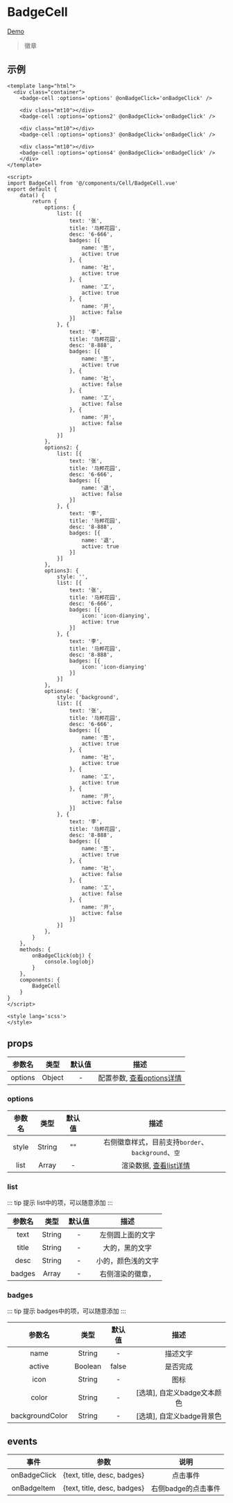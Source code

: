 # BadgeCell
[Demo](http://watasi.gitee.io/infozx_api/dist/#/badgeCell.html)
> 徽章

## 示例
``` vue{17}
<template lang="html">
  <div class="container">
  	<badge-cell :options='options' @onBadgeClick='onBadgeClick' />

  	<div class="mt10"></div>
  	<badge-cell :options='options2' @onBadgeClick='onBadgeClick' />

  	<div class="mt10"></div>
  	<badge-cell :options='options3' @onBadgeClick='onBadgeClick' />

  	<div class="mt10"></div>
  	<badge-cell :options='options4' @onBadgeClick='onBadgeClick' />
	</div>
</template>

<script>
import BadgeCell from '@/components/Cell/BadgeCell.vue'
export default {
	data() {
		return {
			options: {
				list: [{
					text: '张',
					title: '马邦花园',
					desc: '6-666',
					badges: [{
						name: '签',
						active: true
					}, {
						name: '社',
						active: true
					}, {
						name: '工',
						active: true
					}, {
						name: '开',
						active: false
					}]
				}, {
					text: '李',
					title: '马邦花园',
					desc: '8-888',
					badges: [{
						name: '签',
						active: true
					}, {
						name: '社',
						active: false
					}, {
						name: '工',
						active: false
					}, {
						name: '开',
						active: false
					}]
				}]
			},
			options2: {
				list: [{
					text: '张',
					title: '马邦花园',
					desc: '6-666',
					badges: [{
						name: '退',
						active: false
					}]
				}, {
					text: '李',
					title: '马邦花园',
					desc: '8-888',
					badges: [{
						name: '退',
						active: true
					}]
				}]
			},
			options3: {
				style: '',
				list: [{
					text: '张',
					title: '马邦花园',
					desc: '6-666',
					badges: [{
						icon: 'icon-dianying',
						active: true
					}]
				}, {
					text: '李',
					title: '马邦花园',
					desc: '8-888',
					badges: [{
						icon: 'icon-dianying'
					}]
				}]
			},
			options4: {
				style: 'background',
				list: [{
					text: '张',
					title: '马邦花园',
					desc: '6-666',
					badges: [{
						name: '签',
						active: true
					}, {
						name: '社',
						active: true
					}, {
						name: '工',
						active: true
					}, {
						name: '开',
						active: false
					}]
				}, {
					text: '李',
					title: '马邦花园',
					desc: '8-888',
					badges: [{
						name: '签',
						active: true
					}, {
						name: '社',
						active: false
					}, {
						name: '工',
						active: false
					}, {
						name: '开',
						active: false
					}]
				}]
			},
		}
	},
	methods: {
		onBadgeClick(obj) {
			console.log(obj)
		}
	},
	components: {
		BadgeCell
	}
}
</script>

<style lang='scss'>
</style>
```
## props
|参数名|类型|默认值|描述|
|:---:|:---:|:---:|:---:|
|options|Object|-|配置参数, [查看options详情](#options)|

### options
|参数名|类型|默认值|描述|
|:---:|:---:|:---:|:---:|
|style|String|""|右侧徽章样式，目前支持`border`、`background`、`空`|
|list|Array|-|渲染数据, [查看list详情](#list)|

### list
::: tip 提示
list中的项，可以随意添加
:::

|参数名|类型|默认值|描述|
|:---:|:---:|:---:|:---:|
|text|String|-|左侧圆上面的文字|
|title|String|-|大的，黑的文字|
|desc|String|-|小的，颜色浅的文字|
|badges|Array|-|右侧渲染的徽章，[](#badges)|

### badges
::: tip 提示
badges中的项，可以随意添加
:::

|参数名|类型|默认值|描述|
|:---:|:---:|:---:|:---:|
|name|String|-|描述文字|
|active|Boolean|false|是否完成|
|icon|String|-|图标|
|color|String|-|[选填], 自定义badge文本颜色|
|backgroundColor|String|-|[选填], 自定义badge背景色|


## events
|事件|参数|说明|
|:---:|:---:|:---:|
|onBadgeClick|{text, title, desc, badges}|点击事件|
|onBadgeItem|{text, title, desc, badges}|右侧badge的点击事件|
